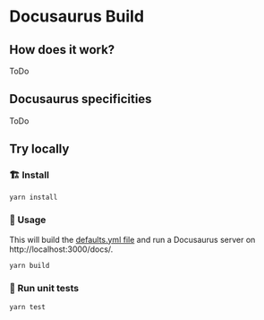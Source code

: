 # Docusaurus Build
## How does it work?
ToDo

## Docusaurus specificities
ToDo

## Try locally
### 🏗 Install

```sh
yarn install
```

### 🚀 Usage

This will build the [defaults.yml file](../../defaults.yml) and run a Docusaurus server on http://localhost:3000/docs/.

```sh
yarn build
```

### 🚧 Run unit tests

```sh
yarn test
```
